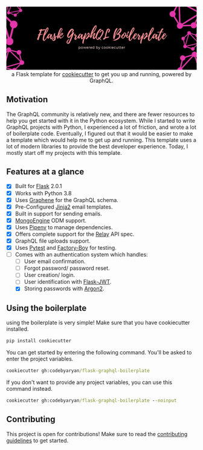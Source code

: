 <p align="center">
  <img src="assets/banner.jpg" />
  a Flask template for <a href="https://github.com/cookiecutter/cookiecutter">cookiecutter</a> to get you up and running, powered by GraphQL.
</p>

## Motivation

The GraphQL community is relatively new, and there are fewer resources to help you get started with it in the Python ecosystem. While I started to write
GraphQL projects with Python, I experienced a lot of friction, and wrote a lot of boilerplate code. Eventually, I figured out that it would be easier to
make a template which would help me to get up and running. This template uses a lot of modern libraries to provide the best developer experience. Today, I
mostly start off my projects with this template.

## Features at a glance

- [x] Built for [Flask](https://github.com/pallets/flask) 2.0.1
- [x] Works with Python 3.8
- [x] Uses [Graphene](https://github.com/graphql-python/graphene) for the GraphQL schema.
- [x] Pre-Configured [Jinja2](https://github.com/pallets/jinja) email templates.
- [x] Built in support for sending emails.
- [x] [MongoEngine](https://github.com/MongoEngine/mongoengine) ODM support.
- [x] Uses [Pipenv](https://github.com/pypa/pipenv) to manage dependencies.
- [x] Offers complete support for the [Relay](https://github.com/facebook/relay) API spec.
- [x] GraphQL file uploads support.
- [x] Uses [Pytest](https://github.com/pytest-dev/pytest) and [Factory-Boy](https://github.com/FactoryBoy/factory_boy) for testing.
- [ ] Comes with an authentication system which handles:
  - [ ] User email confirmation.
  - [ ] Forgot password/ password reset.
  - [ ] User creation/ login.
  - [ ] User identification with [Flask-JWT](https://github.com/vimalloc/flask-jwt-extended).
  - [x] Storing passwords with [Argon2](https://github.com/hynek/argon2-cffi).

## Using the boilerplate

using the boilerplate is very simple! Make sure that you have cookiecutter installed.

```cmd
pip install cookiecutter
```

You can get started by entering the following command.
You'll be asked to enter the project variables.

```cmd
cookiecutter gh:codebyaryan/flask-graphql-boilerplate
```

If you don't want to provide any project variables, you can use this command instead.

```cmd
cookiecutter gh:codebyaryan/flask-graphql-boilerplate --noinput
```

## Contributing

This project is open for contributions! Make sure to read the [contributing guidelines](.github/CONTRIBUTING.md) to get started.
